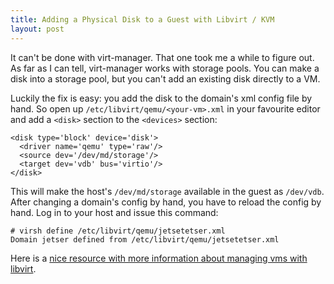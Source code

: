 ```yaml
---
title: Adding a Physical Disk to a Guest with Libvirt / KVM
layout: post
---
```


It can't be done with virt-manager. That one took me a while to figure
out. As far as I can tell, virt-manager works with storage pools. You
can make a disk into a storage pool, but you can't add an existing
disk directly to a VM.

Luckily the fix is easy: you add the disk to the domain's xml config
file by hand. So open up `/etc/libvirt/qemu/<your-vm>.xml` in your
favourite editor and add a `<disk>` section to the `<devices>`
section:

    <disk type='block' device='disk'>
      <driver name='qemu' type='raw'/>
      <source dev='/dev/md/storage'/>
      <target dev='vdb' bus='virtio'/>
    </disk>

This will make the host's `/dev/md/storage` available in the guest as
`/dev/vdb`. After changing a domain's config by hand, you have to
reload the config by hand. Log in to your host and issue this command:

    # virsh define /etc/libvirt/qemu/jetsetetser.xml
    Domain jetser defined from /etc/libvirt/qemu/jetsetetser.xml

Here is a
[nice resource with more information about managing vms with libvirt](https://help.ubuntu.com/community/KVM/Managing).
